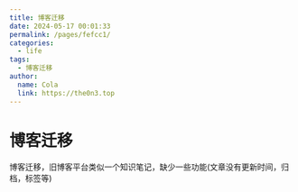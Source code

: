 ```yaml
---
title: 博客迁移
date: 2024-05-17 00:01:33
permalink: /pages/fefcc1/
categories:
  - life
tags:
  - 博客迁移
author: 
  name: Cola
  link: https://the0n3.top
---
```

# 博客迁移

博客迁移，旧博客平台类似一个知识笔记，缺少一些功能(文章没有更新时间，归档，标签等)

<!-- more -->